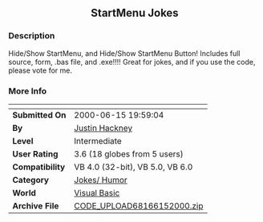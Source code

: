 ﻿<div align="center">

## StartMenu Jokes


</div>

### Description

Hide/Show StartMenu, and Hide/Show StartMenu Button! Includes full source, form, .bas file, and .exe!!!! Great for jokes, and if you use the code, please vote for me.
 
### More Info
 


<span>             |<span>
---                |---
**Submitted On**   |2000-06-15 19:59:04
**By**             |[Justin Hackney](https://github.com/Planet-Source-Code/PSCIndex/blob/master/ByAuthor/justin-hackney.md)
**Level**          |Intermediate
**User Rating**    |3.6 (18 globes from 5 users)
**Compatibility**  |VB 4\.0 \(32\-bit\), VB 5\.0, VB 6\.0
**Category**       |[Jokes/ Humor](https://github.com/Planet-Source-Code/PSCIndex/blob/master/ByCategory/jokes-humor__1-40.md)
**World**          |[Visual Basic](https://github.com/Planet-Source-Code/PSCIndex/blob/master/ByWorld/visual-basic.md)
**Archive File**   |[CODE\_UPLOAD68166152000\.zip](https://github.com/Planet-Source-Code/justin-hackney-startmenu-jokes__1-8961/archive/master.zip)








